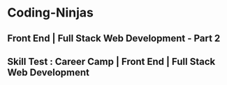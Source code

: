 # Coding-Ninjas

## Front End | Full Stack Web Development - Part 2

## Skill Test : Career Camp | Front End | Full Stack Web Development
